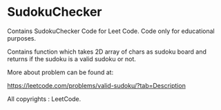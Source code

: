 # SudokuChecker
Contains SudokuChecker Code for Leet Code. Code only for educational purposes.

Contains function which takes 2D array of chars as sudoku board and returns if the sudoku is a valid sudoku or not. 

More about problem can be found at: 

https://leetcode.com/problems/valid-sudoku/?tab=Description

All copyrights : LeetCode. 